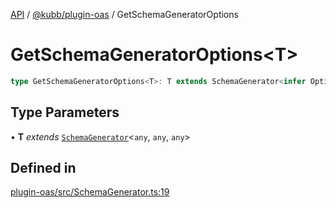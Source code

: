 [API](../../../packages.md) / [@kubb/plugin-oas](../index.md) / GetSchemaGeneratorOptions

# GetSchemaGeneratorOptions\<T\>

```ts
type GetSchemaGeneratorOptions<T>: T extends SchemaGenerator<infer Options, any, any> ? Options : never;
```

## Type Parameters

• **T** *extends* [`SchemaGenerator`](../classes/SchemaGenerator.md)\<`any`, `any`, `any`\>

## Defined in

[plugin-oas/src/SchemaGenerator.ts:19](https://github.com/kubb-project/kubb/blob/dcebbafbee668a7722775212bce85eec29e39573/packages/plugin-oas/src/SchemaGenerator.ts#L19)
